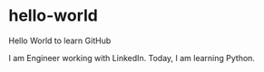 # hello-world
Hello World to learn GitHub

I am Engineer working with LinkedIn.
Today, I am learning Python.
